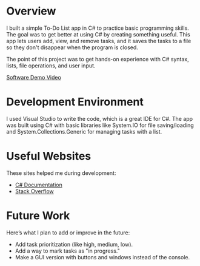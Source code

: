 # Overview

I built a simple To-Do List app in C# to practice basic programming skills. The goal was to get better at using C# by creating something useful. This app lets users add, view, and remove tasks, and it saves the tasks to a file so they don't disappear when the program is closed.

The point of this project was to get hands-on experience with C# syntax, lists, file operations, and user input.

[Software Demo Video](http://youtube.link.goes.here)

# Development Environment

I used Visual Studio to write the code, which is a great IDE for C#. The app was built using C# with basic libraries like System.IO for file saving/loading and System.Collections.Generic for managing tasks with a list.

# Useful Websites

These sites helped me during development:

- [C# Documentation](https://learn.microsoft.com/en-us/dotnet/csharp/)
- [Stack Overflow](https://stackoverflow.com/)

# Future Work

Here’s what I plan to add or improve in the future:

- Add task prioritization (like high, medium, low).
- Add a way to mark tasks as "in progress."
- Make a GUI version with buttons and windows instead of the console.
